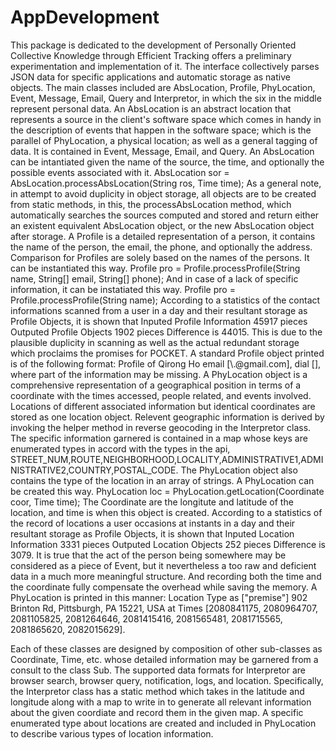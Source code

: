 # AppDevelopment

 This package is dedicated to the development of Personally Oriented Collective Knowledge through Efficient Tracking offers a preliminary experimentation and implementation of it. The interface collectively parses JSON data for specific applications and automatic storage as native objects.
  The main classes included are AbsLocation, Profile, PhyLocation, Event, Message, Email, Query and Interpretor, in which the six in the middle represent personal data. 
  An AbsLocation is an abstract location that represents a source in the client's software space which comes in handy in the description of events that happen in the software space; which is the parallel of PhyLocation, a physical location; as well as a general tagging of data. It is contained in Event, Message, Email, and Query.
  An AbsLocation can be intantiated given the name of the source, the time, and optionally the possible events associated with it. 
                     AbsLocation sor = AbsLocation.processAbsLocation(String ros, Time time);
  As a general note, in attempt to avoid duplicity in object storage, all objects are to be created from static methods, in this, the processAbsLocation method, which automatically searches the sources computed and stored and return either an existent equivalent AbsLocation object, or the new AbsLocation object after storage.
  A Profile is a detailed representation of a person, it contains the name of the person, the email, the phone, and optionally the address. Comparison for Profiles are solely based on the names of the persons.
  It can be instantiated this way.
                    Profile pro = Profile.processProfile(String name, String[] email, String[] phone);
  And in case of a lack of specific information, it can be instatiated this way.
                    Profile pro = Profile.processProfile(String name);
  According to a statistics of the contact informations scanned from a user in a day and their resultant storage as Profile Objects, it is shown that 
                                        Inputed Profile Information 45917 pieces
                                           Outputed Profile Objects 1902 pieces
                                                     Difference is 44015.
  This is due to the plausible duplicity in scanning as well as the actual redundant storage which proclaims the promises for POCKET. A standard Profile object printed is of the following format:
                                        Profile of Qirong Ho
                                        email [\\\.@gmail.com], dial [],
where part of the information may be missing.
   A PhyLocation object is a comprehensive representation of a geographical position in terms of a coordinate with the times accessed, people related, and events involved. Locations of different associated information but identical coordinates are stored as one location object. Relevent geographic information is derived by invoking the helper method in reverse geocoding in the Interpretor class. The specific information garnered is contained in a map whose keys are enumerated types in accord with the types in the api, STREET_NUM,ROUTE,NEIGHBORHOOD,LOCALITY,ADMINISTRATIVE1,ADMINISTRATIVE2,COUNTRY,POSTAL_CODE. The PhyLocation object also contains the type of the location in an array of strings.
   A PhyLocation can be created this way.
                    PhyLocation loc = PhyLocation.getLocation(Coordinate coor, Time time);
   The Coordinate are the longitute and latitude of the location, and time is when this object is created. 
   According to a statistics of the record of locations a user occasions at instants in a day and their resultant storage as Profile Objects, it is shown that
                                        Inputed Location Information 3331 pieces
                                           Outputed Location Objects 252 pieces
                                                      Difference is 3079.
  It is true that the act of the person being somewhere may be considered as a piece of Event, but it nevertheless a too raw and deficient data in a much more meaningful structure. And recording both the time and the coordinate fully compensate the overhead while saving the memory.
  A PhyLocation is printed in this manner:
                                       Location
                                       Type as ["premise"]
                                       902 Brinton Rd, Pittsburgh, PA 15221, USA
                                       at Times [2080841175, 2080964707, 2081105825, 2081264646, 2081415416, 2081565481, 2081715565,                                            2081865620, 2082015629].
 

 
  Each of these classes are designed by composition of other sub-classes as Coordinate, Time, etc. whose detailed information may be garnered from a consult to the class Sub.
  The supported data formats for Interpretor are browser search, browser query, notification, logs, and location. Specifically, the Interpretor class has a static method which takes in the latitude and longitude along with a map to write in to generate all relevant information about the given coordiate and record them in the given map. A specific enumerated type about locations are created and included in PhyLocation to describe various types of location information. 
